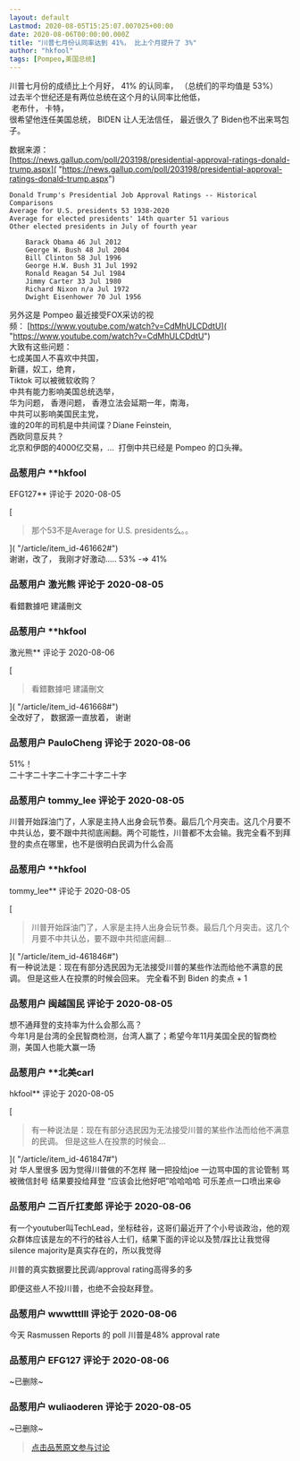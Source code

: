 ```yaml
---
layout: default
Lastmod: 2020-08-05T15:25:07.007025+00:00
date: 2020-08-06T00:00:00.000Z
title: "川普七月份认同率达到 41%， 比上个月提升了 3%"
author: "hkfool"
tags: [Pompeo,美国总统]
---
```


川普七月份的成绩比上个月好， 41% 的认同率， （总统们的平均值是 53%）  
过去半个世纪还是有两位总统在这个月的认同率比他低，  
 老布什， 卡特，  
很希望他连任美国总统， BIDEN 让人无法信任， 最近很久了 Biden也不出来骂包子。  
  
数据来源：  
[https://news.gallup.com/poll/203198/presidential-approval-ratings-donald-trump.aspx]( "https://news.gallup.com/poll/203198/presidential-approval-ratings-donald-trump.aspx")  
  
  

```
Donald Trump's Presidential Job Approval Ratings -- Historical Comparisons  
Average for U.S. presidents 53 1938-2020  
Average for elected presidents' 14th quarter 51 various  
Other elected presidents in July of fourth year  
  
    Barack Obama 46 Jul 2012  
    George W. Bush 48 Jul 2004  
    Bill Clinton 58 Jul 1996  
    George H.W. Bush 31 Jul 1992  
    Ronald Reagan 54 Jul 1984  
    Jimmy Carter 33 Jul 1980  
    Richard Nixon n/a Jul 1972  
    Dwight Eisenhower 70 Jul 1956  

```

  
  
  
  
另外这是 Pompeo 最近接受FOX采访的视频： [https://www.youtube.com/watch?v=CdMhULCDdtU]( "https://www.youtube.com/watch?v=CdMhULCDdtU")  
大致有这些问题：  
七成美国人不喜欢中共国，  
新疆，奴工，绝育，  
Tiktok 可以被微软收购？  
中共有能力影响美国总统选举，  
华为问题， 香港问题， 香港立法会延期一年，南海，  
中共可以影响美国民主党，  
谁的20年的司机是中共间谍？Diane Feinstein,  
西欧同意反共？  
北京和伊朗的4000亿交易，...  打倒中共已经是 Pompeo 的口头禅。

            
### 品葱用户 **hkfool 
EFG127** 评论于 2020-08-05
        
[

> 那个53不是Average for U.S. presidents么。。

]( "/article/item_id-461662#")  
谢谢，改了， 我刚才好激动..... 53% -=> 41%
        


            
### 品葱用户 **激光熊** 评论于 2020-08-05
        
看錯數據吧 建議刪文
        


            
### 品葱用户 **hkfool 
激光熊** 评论于 2020-08-06
        
[

> 看錯數據吧 建議刪文

]( "/article/item_id-461668#")  
全改好了， 数据源一直放着， 谢谢
        


            
### 品葱用户 **PauloCheng** 评论于 2020-08-06
        
51%！  
二十字二十字二十字二十字二十字
        


            
### 品葱用户 **tommy_lee** 评论于 2020-08-05
        
川普开始踩油门了，人家是主持人出身会玩节奏。最后几个月突击。这几个月要不中共认怂，要不跟中共彻底闹翻。两个可能性，川普都不太会输。我完全看不到拜登的卖点在哪里，也不是很明白民调为什么会高
        


            
### 品葱用户 **hkfool 
tommy_lee** 评论于 2020-08-05
        
[

> 川普开始踩油门了，人家是主持人出身会玩节奏。最后几个月突击。这几个月要不中共认怂，要不跟中共彻底闹翻...

]( "/article/item_id-461846#")  
有一种说法是：现在有部分选民因为无法接受川普的某些作法而给他不满意的民调。 但是这些人在投票的时候会回来。 完全看不到 Biden 的卖点 + 1
        


            
### 品葱用户 **闽越国民** 评论于 2020-08-05
        
想不通拜登的支持率为什么会那么高？  
今年1月是台湾的全民智商检测，台湾人赢了；希望今年11月美国全民的智商检测，美国人也能大赢一场
        


            
### 品葱用户 **北美carl 
hkfool** 评论于 2020-08-05
        
[

> 有一种说法是：现在有部分选民因为无法接受川普的某些作法而给他不满意的民调。 但是这些人在投票的时候会...

]( "/article/item_id-461847#")  
对 华人里很多 因为觉得川普做的不怎样 赌一把投给joe 一边骂中国的言论管制 骂被微信封号 结果要投给拜登 “应该会比他好吧”哈哈哈哈 可乐差点一口喷出来😆
        


            
### 品葱用户 **二百斤扛麦郎** 评论于 2020-08-06
        
有一个youtuber叫TechLead，坐标硅谷，这哥们最近开了个小号谈政治，他的观众群体应该是左的不行的硅谷人士们，结果下面的评论以及赞/踩比让我觉得silence majority是真实存在的，所以我觉得  
  
川普的真实数据要比民调/approval rating高得多的多  
  
即便这些人不投川普，也绝不会投赵拜登。
        


            
### 品葱用户 **wwwtttlll** 评论于 2020-08-06
        
今天 Rasmussen Reports 的 poll 川普是48% approval rate
        


            
### 品葱用户 **EFG127** 评论于 2020-08-06
        
~已删除~
        


            
### 品葱用户 **wuliaoderen** 评论于 2020-08-05
        
~已删除~
        






> [点击品葱原文参与讨论](https://pincong.rocks/article/22554)

